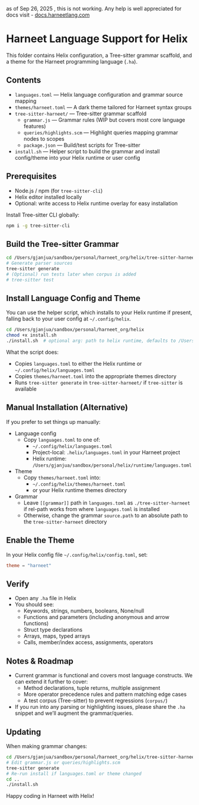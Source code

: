 as of Sep 26, 2025 , this is not working. Any help is well appreciated
for docs visit - [docs.harneetlang.com](docs.harneetlang.com)

# Harneet Language Support for Helix

This folder contains Helix configuration, a Tree-sitter grammar scaffold, and a theme for the Harneet programming language (`.ha`).

## Contents

- `languages.toml` — Helix language configuration and grammar source mapping
- `themes/harneet.toml` — A dark theme tailored for Harneet syntax groups
- `tree-sitter-harneet/` — Tree-sitter grammar scaffold
  - `grammar.js` — Grammar rules (WIP but covers most core language features)
  - `queries/highlights.scm` — Highlight queries mapping grammar nodes to scopes
  - `package.json` — Build/test scripts for Tree-sitter
- `install.sh` — Helper script to build the grammar and install config/theme into your Helix runtime or user config

## Prerequisites

- Node.js / npm (for `tree-sitter-cli`)
- Helix editor installed locally
- Optional: write access to Helix runtime overlay for easy installation

Install Tree-sitter CLI globally:

```bash
npm i -g tree-sitter-cli
```

## Build the Tree-sitter Grammar

```bash
cd /Users/gjanjua/sandbox/personal/harneet_org/helix/tree-sitter-harneet
# Generate parser sources
tree-sitter generate
# (Optional) run tests later when corpus is added
# tree-sitter test
```

## Install Language Config and Theme

You can use the helper script, which installs to your Helix runtime if present,
falling back to your user config at `~/.config/helix`.

```bash
cd /Users/gjanjua/sandbox/personal/harneet_org/helix
chmod +x install.sh
./install.sh  # optional arg: path to helix runtime, defaults to /Users/gjanjua/sandbox/personal/helix/runtime
```

What the script does:

- Copies `languages.toml` to either the Helix runtime or `~/.config/helix/languages.toml`
- Copies `themes/harneet.toml` into the appropriate themes directory
- Runs `tree-sitter generate` in `tree-sitter-harneet/` if `tree-sitter` is available

## Manual Installation (Alternative)

If you prefer to set things up manually:

- Language config
  - Copy `languages.toml` to one of:
    - `~/.config/helix/languages.toml`
    - Project-local: `.helix/languages.toml` in your Harneet project
    - Helix runtime: `/Users/gjanjua/sandbox/personal/helix/runtime/languages.toml`
- Theme
  - Copy `themes/harneet.toml` into:
    - `~/.config/helix/themes/harneet.toml`
    - or your Helix runtime themes directory
- Grammar
  - Leave `[[grammar]]` path in `languages.toml` as `./tree-sitter-harneet` if rel-path works from where `languages.toml` is installed
  - Otherwise, change the grammar `source.path` to an absolute path to the `tree-sitter-harneet` directory

## Enable the Theme

In your Helix config file `~/.config/helix/config.toml`, set:

```toml
theme = "harneet"
```

## Verify

- Open any `.ha` file in Helix
- You should see:
  - Keywords, strings, numbers, booleans, None/null
  - Functions and parameters (including anonymous and arrow functions)
  - Struct type declarations
  - Arrays, maps, typed arrays
  - Calls, member/index access, assignments, operators

## Notes & Roadmap

- Current grammar is functional and covers most language constructs. We can extend it further to cover:
  - Method declarations, tuple returns, multiple assignment
  - More operator precedence rules and pattern matching edge cases
  - A test corpus (Tree-sitter) to prevent regressions (`corpus/`)
- If you run into any parsing or highlighting issues, please share the `.ha` snippet and we’ll augment the grammar/queries.

## Updating

When making grammar changes:

```bash
cd /Users/gjanjua/sandbox/personal/harneet_org/helix/tree-sitter-harneet
# Edit grammar.js or queries/highlights.scm
tree-sitter generate
# Re-run install if languages.toml or theme changed
cd ..
./install.sh
```

Happy coding in Harneet with Helix!
